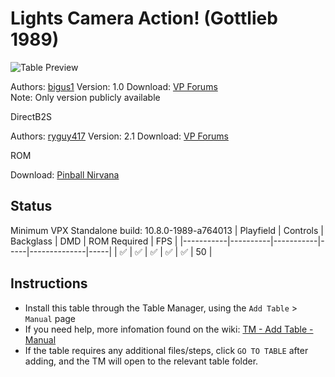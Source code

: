 # Lights Camera Action! (Gottlieb 1989)

![Table Preview](../../images/vpx-lightscameraaction-preview.jpg)

Authors: [bigus1](https://www.vpforums.org/index.php?showuser=107629)
Version: 1.0
Download: [VP Forums](https://www.vpforums.org/index.php?app=downloads&showfile=18479)  
Note: Only version publicly available

DirectB2S

Authors: [ryguy417](https://vpuniverse.com/profile/31096-ryguy417/)
Version: 2.1
Download: [VP Forums](https://vpuniverse.com/files/file/12950-lights-camera-action-gottlieb-1989-b2s-with-full-dmd)

ROM

Download: [Pinball Nirvana](https://pinballnirvana.com/forums/resources/lca2.2025/)

## Status 

Minimum VPX Standalone build: 10.8.0-1989-a764013
| Playfield | Controls | Backglass | DMD | ROM Required | FPS | 
|-----------|----------|-----------|-----|--------------|-----|
| :white_check_mark: | :white_check_mark: | :white_check_mark: | :white_check_mark: | :white_check_mark: | 50 |

## Instructions

- Install this table through the Table Manager, using the `Add Table` > `Manual` page
- If you need help, more infomation found on the wiki: [TM - Add Table - Manual](https://github.com/LegendsUnchained/vpx-standalone-alp4k/wiki/%5B04%5D-%F0%9F%A7%A1-TM-%E2%80%90-Other-Features#add-table---manual)
- If the table requires any additional files/steps, click `GO TO TABLE` after adding, and the TM will open to the relevant table folder.

